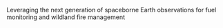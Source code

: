 Leveraging the next generation of spaceborne Earth observations for fuel monitoring and wildland fire management 
